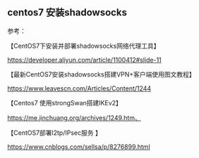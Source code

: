 ## centos7 安装shadowsocks

参考：

【CentOS7下安装并部署shadowsocks网络代理工具】

https://developer.aliyun.com/article/1100412#slide-11



【最新CentOS7安装shadowsocks搭建VPN+客户端使用图文教程】

https://www.leavescn.com/Articles/Content/1244



【Centos7 使用strongSwan搭建IKEv2】

https://me.jinchuang.org/archives/1249.htm、



【CentOS7部署l2tp/IPsec服务 】

https://www.cnblogs.com/sellsa/p/8276899.html







